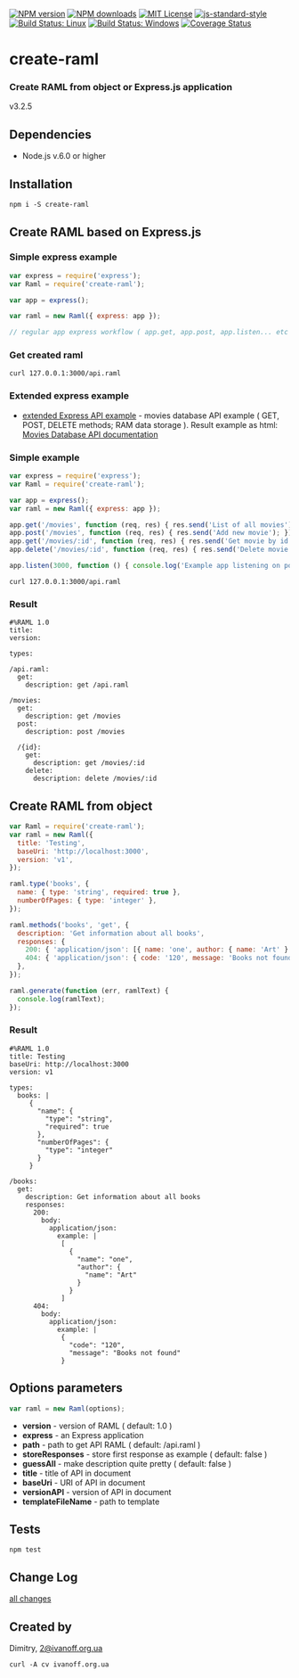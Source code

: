 
[![NPM version][npm-version-image]][npm-url]
[![NPM downloads][npm-downloads-image]][npm-url]
[![MIT License][license-image]][license-url]
[![js-standard-style][standard-style-image]][standard-style-url]
[![Build Status: Linux][travis-image]][travis-url]
[![Build Status: Windows][appveyor-image]][appveyor-url]
[![Coverage Status][coveralls-image]][coveralls-url]


# create-raml

### Create RAML from object or Express.js application

 v3.2.5


## Dependencies

- Node.js v.6.0 or higher


## Installation
```npm i -S create-raml```


## Create RAML based on Express.js

### Simple express example

```javascript
var express = require('express');
var Raml = require('create-raml');

var app = express();

var raml = new Raml({ express: app });

// regular app express workflow ( app.get, app.post, app.listen... etc )
```

### Get created raml

```curl 127.0.0.1:3000/api.raml```


### Extended express example

- [extended Express API example](docs/express_movies_api.md) - movies database API example ( GET, POST, DELETE methods; RAM data storage ). Result example as html: [Movies Database API documentation](http://create-raml.simpleness.org/express_movies_api.html)

### Simple example

```javascript
var express = require('express');
var Raml = require('create-raml');

var app = express();
var raml = new Raml({ express: app });

app.get('/movies', function (req, res) { res.send('List of all movies'); });
app.post('/movies', function (req, res) { res.send('Add new movie'); });
app.get('/movies/:id', function (req, res) { res.send('Get movie by id'); });
app.delete('/movies/:id', function (req, res) { res.send('Delete movie by id'); });

app.listen(3000, function () { console.log('Example app listening on port 3000!'); });
```

```curl 127.0.0.1:3000/api.raml```

### Result

```
#%RAML 1.0
title: 
version: 

types:

/api.raml:
  get:
    description: get /api.raml

/movies:
  get:
    description: get /movies
  post:
    description: post /movies
    
  /{id}:
    get:
      description: get /movies/:id
    delete:
      description: delete /movies/:id
```

## Create RAML from object

```javascript
var Raml = require('create-raml');
var raml = new Raml({
  title: 'Testing',
  baseUri: 'http://localhost:3000',
  version: 'v1',
});

raml.type('books', {
  name: { type: 'string', required: true },
  numberOfPages: { type: 'integer' },
});

raml.methods('books', 'get', {
  description: 'Get information about all books',
  responses: {
    200: { 'application/json': [{ name: 'one', author: { name: 'Art' } }] },
    404: { 'application/json': { code: '120', message: 'Books not found' } },
  },
});

raml.generate(function (err, ramlText) {
  console.log(ramlText);
});
```


### Result

```
#%RAML 1.0
title: Testing
baseUri: http://localhost:3000
version: v1

types:
  books: |
     {
       "name": {
         "type": "string",
         "required": true
       },
       "numberOfPages": {
         "type": "integer"
       }
     }

/books:
  get:
    description: Get information about all books
    responses:
      200:
        body:
          application/json:
            example: |
             [
               {
                 "name": "one",
                 "author": {
                   "name": "Art"
                 }
               }
             ]
      404:
        body:
          application/json:
            example: |
             {
               "code": "120",
               "message": "Books not found"
             }
```

## Options parameters

```javascript
var raml = new Raml(options);
```

 - **version** - version of RAML ( default: 1.0 )
 - **express** - an Express application
 - **path** - path to get API RAML ( default: /api.raml )
 - **storeResponses** - store first response as example ( default: false )
 - **guessAll** - make description quite pretty ( default: false )
 - **title** - title of API in document
 - **baseUri** - URI of API in document
 - **versionAPI** - version of API in document
 - **templateFileName** - path to template


## Tests

```npm test```


## Change Log

[all changes](CHANGELOG.md)


## Created by

Dimitry, 2@ivanoff.org.ua

```curl -A cv ivanoff.org.ua```


[license-image]: http://img.shields.io/badge/license-MIT-blue.svg?style=flat
[license-url]: LICENSE

[standard-style-image]: https://img.shields.io/badge/code%20style-airbnb-blue.svg?style=flat
[standard-style-url]: https://github.com/airbnb/javascript

[npm-url]: https://npmjs.org/package/create-raml
[npm-version-image]: http://img.shields.io/npm/v/create-raml.svg?style=flat
[npm-downloads-image]: http://img.shields.io/npm/dm/create-raml.svg?style=flat

[travis-url]: https://travis-ci.org/ivanoff/create-raml
[travis-image]: https://travis-ci.org/ivanoff/create-raml.svg?branch=master

[appveyor-url]: https://ci.appveyor.com/project/ivanoff/create-raml/branch/master
[appveyor-image]: https://ci.appveyor.com/api/projects/status/lp3nhnam1eyyqh33/branch/master?svg=true

[coveralls-url]: https://coveralls.io/github/ivanoff/create-raml
[coveralls-image]: https://coveralls.io/repos/github/ivanoff/create-raml/badge.svg
